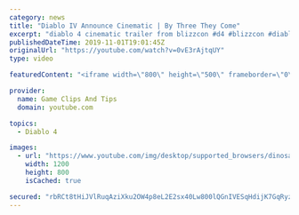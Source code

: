 ```yaml
---
category: news
title: "Diablo IV Announce Cinematic | By Three They Come"
excerpt: "diablo 4 cinematic trailer from blizzcon #d4 #blizzcon #diablo."
publishedDateTime: 2019-11-01T19:01:45Z
originalUrl: "https://youtube.com/watch?v=0vE3rAjtqUY"
type: video

featuredContent: "<iframe width=\"800\" height=\"500\" frameborder=\"0\" src=\"https://www.youtube.com/embed/0vE3rAjtqUY\" allow=\"accelerometer; autoplay; encrypted-media; gyroscope; picture-in-picture\" allowfullscreen></iframe>"

provider:
  name: Game Clips And Tips
  domain: youtube.com

topics:
  - Diablo 4

images:
  - url: "https://www.youtube.com/img/desktop/supported_browsers/dinosaur.png"
    width: 1200
    height: 800
    isCached: true

secured: "rbRCt8tHiJVlRuqAziXku2OW4p8eL2E2sx40Lw800lQGnIVESqHdijK7GqRyz3J3sw+24Ddb9UzT3qZSkPvhKlaionXx7gAjLQXESrhWdUv3j/he+y9FT7vvFW6i4o7/A5B9bCirRqhYgU7lYCc6d3YSjkcC0CxdxX2/t4JIhZdaOAYOo3ASCOZVPqr5gEtSsUjhNctYPH1FZP7rxyVLlJppBB9yz4rAUT2CRmDNYFjsDjd4yCGHqns9kyEEC4LyvjuBvEQBtQ5BuJbl/Wg5c5XRyvlySWBR+NAWZfvbWJ7F2czBjgdfnKVYFfaeornLrkrlwSU9S23yIP+xXubK0uxbVb8UQMHfip9nGoH9a9yjCjr+5TSbfacqM/CaCyAeXU2Q49mGJ1kIT6WJk8Nzzg==;gvMgXp74xPaAEb1vwKygYQ=="
---
```


